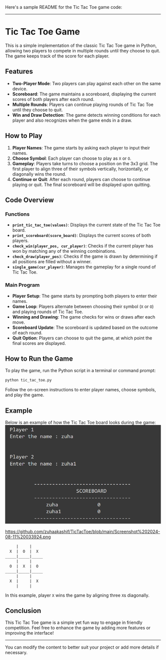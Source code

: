 Here's a sample README for the Tic Tac Toe game code:

---

# Tic Tac Toe Game

This is a simple implementation of the classic Tic Tac Toe game in Python, allowing two players to compete in multiple rounds until they choose to quit. The game keeps track of the score for each player.

## Features

- **Two-Player Mode**: Two players can play against each other on the same device.
- **Scoreboard**: The game maintains a scoreboard, displaying the current scores of both players after each round.
- **Multiple Rounds**: Players can continue playing rounds of Tic Tac Toe until they choose to quit.
- **Win and Draw Detection**: The game detects winning conditions for each player and also recognizes when the game ends in a draw.

## How to Play

1. **Player Names**: The game starts by asking each player to input their names.
2. **Choose Symbol**: Each player can choose to play as `X` or `O`.
3. **Gameplay**: Players take turns to choose a position on the 3x3 grid. The first player to align three of their symbols vertically, horizontally, or diagonally wins the round.
4. **Continue or Quit**: After each round, players can choose to continue playing or quit. The final scoreboard will be displayed upon quitting.

## Code Overview

### Functions

- **`print_tic_tac_toe(values)`**: Displays the current state of the Tic Tac Toe board.
- **`print_scoreboard(score_board)`**: Displays the current scores of both players.
- **`check_win(player_pos, cur_player)`**: Checks if the current player has won by matching any of the winning combinations.
- **`check_draw(player_pos)`**: Checks if the game is drawn by determining if all positions are filled without a winner.
- **`single_game(cur_player)`**: Manages the gameplay for a single round of Tic Tac Toe.

### Main Program

- **Player Setup**: The game starts by prompting both players to enter their names.
- **Game Loop**: Players alternate between choosing their symbol (`X` or `O`) and playing rounds of Tic Tac Toe.
- **Winning and Drawing**: The game checks for wins or draws after each move.
- **Scoreboard Update**: The scoreboard is updated based on the outcome of each round.
- **Quit Option**: Players can choose to quit the game, at which point the final scores are displayed.

## How to Run the Game

To play the game, run the Python script in a terminal or command prompt:

```sh
python tic_tac_toe.py
```

Follow the on-screen instructions to enter player names, choose symbols, and play the game.

## Example

Below is an example of how the Tic Tac Toe board looks during the game:
![Screenshot](Screenshot%202024-08-11%20033924.png
)

https://github.com/zuhaakashif/TicTacToe/blob/main/Screenshot%202024-08-11%20033924.png

```
     |     |     
  X  |  O  |  X  
_____|_____|_____
     |     |     
  O  |  X  |  O  
_____|_____|_____
     |     |     
  X  |     |  X  
     |     |
```

In this example, player `X` wins the game by aligning three `X`s diagonally.

## Conclusion

This Tic Tac Toe game is a simple yet fun way to engage in friendly competition. Feel free to enhance the game by adding more features or improving the interface!

---

You can modify the content to better suit your project or add more details if necessary.
